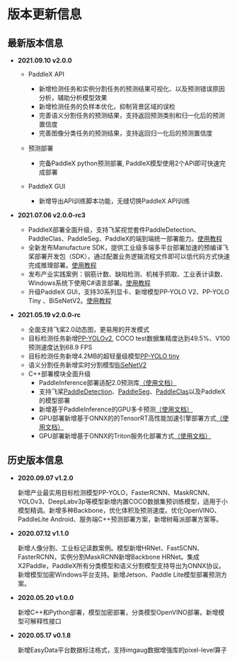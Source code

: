 # 版本更新信息

## 最新版本信息

- **2021.09.10 v2.0.0**

  * PaddleX API
    - 新增检测任务和实例分割任务的预测结果可视化、以及预测错误原因分析，辅助分析模型效果
    - 新增检测任务的负样本优化，抑制背景区域的误检
    - 完善语义分割任务的预测结果，支持返回预测类别和归一化后的预测置信度
    - 完善图像分类任务的预测结果，支持返回归一化后的预测置信度

  * 预测部署
    - 完备PaddleX python预测部署, PaddleX模型使用2个API即可快速完成部署

  * PaddleX GUI
    - 新增导出API训练脚本功能，无缝切换PaddleX API训练

- **2021.07.06 v2.0.0-rc3**

  * PaddleX部署全面升级，支持飞桨视觉套件PaddleDetection、PaddleClas、PaddleSeg、PaddleX的端到端统一部署能力。[使用教程](https://github.com/PaddlePaddle/PaddleX/tree/release/2.0.0/deploy/cpp)
  * 全新发布Manufacture SDK，提供工业级多端多平台部署加速的预编译飞桨部署开发包（SDK），通过配置业务逻辑流程文件即可以低代码方式快速完成推理部署。[使用教程](https://github.com/PaddlePaddle/PaddleX/tree/release/2.0.0/deploy/cpp/docs/manufacture_sdk)
  * 发布产业实践案例：钢筋计数、缺陷检测、机械手抓取、工业表计读数、Windows系统下使用C#语言部署。[使用教程](https://github.com/PaddlePaddle/PaddleX/tree/release/2.0.0/examples)
  * 升级PaddleX GUI，支持30系列显卡、新增模型PP-YOLO V2、PP-YOLO Tiny 、BiSeNetV2。[使用教程](https://github.com/PaddlePaddle/PaddleX/blob/release/2.0.0/docs/install.md#2-padldex-gui%E5%BC%80%E5%8F%91%E6%A8%A1%E5%BC%8F%E5%AE%89%E8%A3%85)


- **2021.05.19 v2.0.0-rc**

  * 全面支持飞桨2.0动态图，更易用的开发模式
  * 目标检测任务新增[PP-YOLOv2](https://github.com/PaddlePaddle/PaddleX/blob/release/2.0-rc/tutorials/train/object_detection/ppyolov2.py), COCO test数据集精度达到49.5%、V100预测速度达到68.9 FPS
  * 目标检测任务新增4.2MB的超轻量级模型[PP-YOLO tiny](https://github.com/PaddlePaddle/PaddleX/blob/release/2.0-rc/tutorials/train/object_detection/ppyolotiny.py)
  * 语义分割任务新增实时分割模型[BiSeNetV2](https://github.com/PaddlePaddle/PaddleX/blob/release/2.0-rc/tutorials/train/semantic_segmentation/bisenetv2.py)
  * C++部署模块全面升级
    * PaddleInference部署适配2.0预测库[（使用文档）](https://github.com/PaddlePaddle/PaddleX/tree/release/2.0-rc/deploy/cpp)
    * 支持飞桨[PaddleDetection]( https://github.com/PaddlePaddle/PaddleX/blob/release/2.0-rc/deploy/cpp/docs/models/paddledetection.md)、[PaddleSeg]( https://github.com/PaddlePaddle/PaddleX/blob/release/2.0-rc/deploy/cpp/docs/models/paddleseg.md)、[PaddleClas](https://github.com/PaddlePaddle/PaddleX/blob/release/2.0-rc/deploy/cpp/docs/models/paddleclas.md)以及PaddleX的模型部署
    * 新增基于PaddleInference的GPU多卡预测[（使用文档）](https://github.com/PaddlePaddle/PaddleX/blob/release/2.0-rc/deploy/cpp/docs/demo/multi_gpu_model_infer.md)
    * GPU部署新增基于ONNX的的TensorRT高性能加速引擎部署方式[（使用文档）]()
    * GPU部署新增基于ONNX的Triton服务化部署方式[（使用文档）](https://github.com/PaddlePaddle/PaddleX/blob/release/2.0-rc/deploy/cpp/docs/compile/triton/docker.md)


## 历史版本信息

- **2020.09.07 v1.2.0**

  新增产业最实用目标检测模型PP-YOLO，FasterRCNN、MaskRCNN、YOLOv3、DeepLabv3p等模型新增内置COCO数据集预训练模型，适用于小模型精调。新增多种Backbone，优化体积及预测速度。优化OpenVINO、PaddleLite Android、服务端C++预测部署方案，新增树莓派部署方案等。

- **2020.07.12 v1.1.0**

  新增人像分割、工业标记读数案例。模型新增HRNet、FastSCNN、FasterRCNN，实例分割MaskRCNN新增Backbone HRNet。集成X2Paddle，PaddleX所有分类模型和语义分割模型支持导出为ONNX协议。新增模型加密Windows平台支持。新增Jetson、Paddle Lite模型部署预测方案。

- **2020.05.20 v1.0.0**

  新增C++和Python部署，模型加密部署，分类模型OpenVINO部署。新增模型可解释性接口

- **2020.05.17 v0.1.8**

  新增EasyData平台数据标注格式，支持imgaug数据增强库的pixel-level算子
